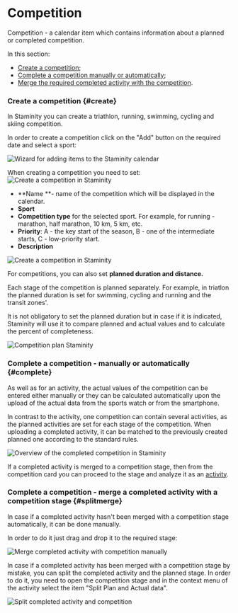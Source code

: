 # Competition

Competition - a calendar item which contains information about a planned or completed competition.

In this section:

* [Create a competition](#create);
* [Complete a competition manually or automatically](#complete);
* [Merge the required completed activity with the competition](#splitmerge).

### Create a competition {#create}

In Staminity you can create a triathlon, running, swimming, cycling and skiing competition.

In order to create a competition click on the "Add" button on the required date and select a sport:

![Wizard for adding items to the Staminity calendar](https://264710.selcdn.ru/assets/images/periodization/wizard-competition.png)

When creating a competition you need to set:  
![Create a competition in Staminity](https://264710.selcdn.ru/assets/images/periodization/competition-create2.png)

* **Name **-  name of the competition which will be displayed in the calendar. 
* **Sport**
* **Competition type** for the selected sport. For example, for running - marathon, half marathon, 10 km, 5 km, etc. 
* **Priority**: А - the key start of the season, B - one of the intermediate starts, С - low-priority start. 
* **Description**

![Create a competition in Staminity](https://264710.selcdn.ru/assets/images/periodization/competition-create.gif)

For competitions, you can also set **planned duration and distance.**

Each stage of the competition is planned separately. For example, in triatlon the planned duration is set for swimming, cycling and running and the transit zones'.

It is not obligatory to set the planned duration but in case if it is indicated, Staminity will use it to compare planned and actual values and to calculate the percent of completeness.

![Competition plan Staminity](https://264710.selcdn.ru/assets/images/periodization/competition-edit.gif)

### Complete a competition - manually or automatically {#complete}

As well as for an activity, the actual values of the competition can be entered either manually or they can be calculated automatically upon the upload of the actual data from the sports watch or from the smartphone.

In contrast to the activity, one competition can contain several activities, as the planned activities are set for each stage of the competition. When uploading a completed activity, it can be matched to the previously created planned one according to the standard rules.

![Overview of the completed competition in Staminity](https://264710.selcdn.ru/assets/images/periodization/competition-completed.png)

If a completed activity is merged to a competition stage, then from the competition card you can proceed to the stage and analyze it as an [activity](/basics/analyse-detailed-activity.md).

### Complete a competition - merge a completed activity with a competition stage {#splitmerge}

In case if a completed activity hasn't been merged with a competition stage automatically, it can be done manually.

In order to do it just drag and drop it to the required stage:

![Merge completed activity with competition manually](https://264710.selcdn.ru/assets/images/_new/activity/merge-competition.gif)

In case if a completed activity has been merged with a competition stage by mistake, you can split the completed activity and the planned stage. In order to do it, you need to open the competition stage and in the context menu of the activity select the item "Split Plan and Actual data".

![Split completed activity and competition](https://264710.selcdn.ru/assets/images/_new/activity/split-competition.gif)

